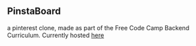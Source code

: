 ## PinstaBoard
a pinterest clone, made as part of the Free Code Camp Backend Curriculum.
Currently hosted [here](https://pinstaboard.herokuapp.com/)
